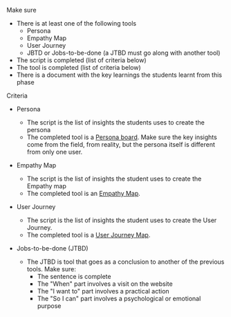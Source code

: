 Make sure

- There is at least one of the following tools
    - Persona
    - Empathy Map
    - User Journey
    - JBTD or Jobs-to-be-done (a JTBD must go along with another tool)
- The script is completed (list of criteria below)
- The tool is completed (list of criteria below)
- There is a document with the key learnings the students learnt from this phase

Criteria

- Persona
    - The script is the list of insights the students uses to create the persona
    - The completed tool is a [Persona board](https://miro.medium.com/max/1400/0*RbHfR6BHhhFIENNf). Make sure the key insights come from the field, from reality, but the persona itself is different from only one user.

- Empathy Map
    - The script is the list of insights the student uses to create the Empathy map
    - The completed tool is an [Empathy Map](https://miro.medium.com/max/700/1*I1ffOWdPWQva3dCMQE-TAQ.png).

- User Journey
    - The script is the list of insights the student uses to create the User Journey.
    - The completed tool is a [User Journey Map](https://d2slcw3kip6qmk.cloudfront.net/marketing/blog/2017Q3/SEO-initiative-customer-journey-mapping/CustomerJourneyMap1.png).

- Jobs-to-be-done (JTBD)
    - The JTBD is tool that goes as a conclusion to another of the previous tools. Make sure:
        - The sentence is complete
        - The "When" part involves a visit on the website
        - The "I want to" part involves a practical action
        - The "So I can" part involves a psychological or emotional purpose